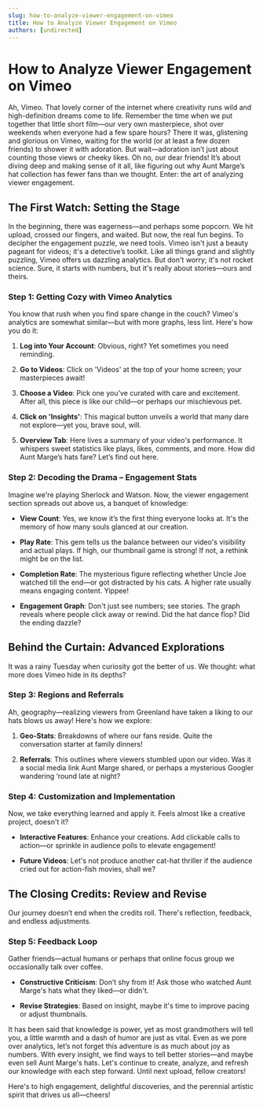 ```yaml
---
slug: how-to-analyze-viewer-engagement-on-vimeo
title: How to Analyze Viewer Engagement on Vimeo
authors: [undirected]
---
```



# How to Analyze Viewer Engagement on Vimeo

Ah, Vimeo. That lovely corner of the internet where creativity runs wild and high-definition dreams come to life. Remember the time when we put together that little short film—our very own masterpiece, shot over weekends when everyone had a few spare hours? There it was, glistening and glorious on Vimeo, waiting for the world (or at least a few dozen friends) to shower it with adoration. But wait—adoration isn’t just about counting those views or cheeky likes. Oh no, our dear friends! It’s about diving deep and making sense of it all, like figuring out why Aunt Marge’s hat collection has fewer fans than we thought. Enter: the art of analyzing viewer engagement.

## The First Watch: Setting the Stage

In the beginning, there was eagerness—and perhaps some popcorn. We hit upload, crossed our fingers, and waited. But now, the real fun begins. To decipher the engagement puzzle, we need tools. Vimeo isn't just a beauty pageant for videos; it's a detective’s toolkit. Like all things grand and slightly puzzling, Vimeo offers us dazzling analytics. But don't worry; it's not rocket science. Sure, it starts with numbers, but it's really about stories—ours and theirs.

### Step 1: Getting Cozy with Vimeo Analytics

You know that rush when you find spare change in the couch? Vimeo's analytics are somewhat similar—but with more graphs, less lint. Here's how you do it:

1. **Log into Your Account**: Obvious, right? Yet sometimes you need reminding.
   
2. **Go to Videos**: Click on 'Videos' at the top of your home screen; your masterpieces await!

3. **Choose a Video**: Pick one you’ve curated with care and excitement. After all, this piece is like our child—or perhaps our mischievous pet.

4. **Click on 'Insights'**: This magical button unveils a world that many dare not explore—yet you, brave soul, will.

5. **Overview Tab**: Here lives a summary of your video's performance. It whispers sweet statistics like plays, likes, comments, and more. How did Aunt Marge’s hats fare? Let’s find out here.

### Step 2: Decoding the Drama – Engagement Stats

Imagine we're playing Sherlock and Watson. Now, the viewer engagement section spreads out above us, a banquet of knowledge:

- **View Count**: Yes, we know it’s the first thing everyone looks at. It's the memory of how many souls glanced at our creation.

- **Play Rate**: This gem tells us the balance between our video's visibility and actual plays. If high, our thumbnail game is strong! If not, a rethink might be on the list.

- **Completion Rate**: The mysterious figure reflecting whether Uncle Joe watched till the end—or got distracted by his cats. A higher rate usually means engaging content. Yippee!

- **Engagement Graph**: Don't just see numbers; see stories. The graph reveals where people click away or rewind. Did the hat dance flop? Did the ending dazzle?

## Behind the Curtain: Advanced Explorations

It was a rainy Tuesday when curiosity got the better of us. We thought: what more does Vimeo hide in its depths?

### Step 3: Regions and Referrals

Ah, geography—realizing viewers from Greenland have taken a liking to our hats blows us away! Here's how we explore:

1. **Geo-Stats**: Breakdowns of where our fans reside. Quite the conversation starter at family dinners! 

2. **Referrals**: This outlines where viewers stumbled upon our video. Was it a social media link Aunt Marge shared, or perhaps a mysterious Googler wandering ‘round late at night?

### Step 4: Customization and Implementation

Now, we take everything learned and apply it. Feels almost like a creative project, doesn't it?

- **Interactive Features**: Enhance your creations. Add clickable calls to action—or sprinkle in audience polls to elevate engagement!

- **Future Videos**: Let's not produce another cat-hat thriller if the audience cried out for action-fish movies, shall we?

## The Closing Credits: Review and Revise

Our journey doesn’t end when the credits roll. There's reflection, feedback, and endless adjustments.

### Step 5: Feedback Loop

Gather friends—actual humans or perhaps that online focus group we occasionally talk over coffee.

- **Constructive Criticism**: Don’t shy from it! Ask those who watched Aunt Marge's hats what they liked—or didn't.

- **Revise Strategies**: Based on insight, maybe it's time to improve pacing or adjust thumbnails.

It has been said that knowledge is power, yet as most grandmothers will tell you, a little warmth and a dash of humor are just as vital. Even as we pore over analytics, let’s not forget this adventure is as much about joy as numbers. With every insight, we find ways to tell better stories—and maybe even sell Aunt Marge's hats. Let's continue to create, analyze, and refresh our knowledge with each step forward. Until next upload, fellow creators!

Here's to high engagement, delightful discoveries, and the perennial artistic spirit that drives us all—cheers!